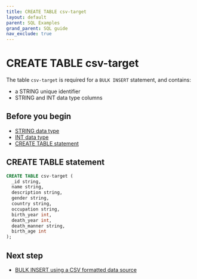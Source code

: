 ```yaml
---
title: CREATE TABLE csv-target
layout: default
parent: SQL Examples
grand_parent: SQL guide
nav_exclude: true
---
```


# CREATE TABLE csv-target

The table `csv-target` is required for a `BULK INSERT` statement, and contains:
* a STRING unique identifier
* STRING and INT data type columns

## Before you begin

* [STRING data type](/docs/sql-guide/data-types/data-type-string)
* [INT data type](/docs/sql-guide/data-types/data-type-int)
* [CREATE TABLE statement](/docs/sql-guide/statements/statement-table-create)

## CREATE TABLE statement

```sql
CREATE TABLE csv-target (
  _id string,
  name string,
  description string,
  gender string,
  country string,
  occupation string,
  birth_year int,
  death_year int,
  death_manner string,
  birth_age int
);
```

## Next step

* [BULK INSERT using a CSV formatted data source](/docs/sql-guide/examples/sql-eg-insert/sql-eg-insert-bulk-csv-target)

